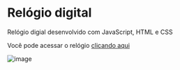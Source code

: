 # Relógio digital
Relógio digial desenvolvido com JavaScript, HTML e CSS

Você pode acessar o relógio <a href="https://relogio-digital-blond.vercel.app/">clicando aqui</a>

![image](https://github.com/camilajullyane/relogio-digital/assets/134438133/fa9754b1-ca4c-407b-8509-9bfe3d4a0c4c)
